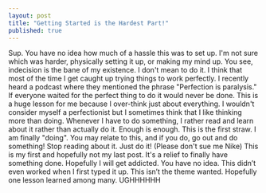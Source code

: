 ```yaml
---
layout: post
title: "Getting Started is the Hardest Part!"
published: true
---
```




Sup. You have no idea how much of a hassle this was to set up. I'm not sure which was harder, physically setting it up, or making my mind up. You see, indecision is the bane of my existence. I don't mean to do it. I think that most of the time I get caught up trying things to work perfectly. I recently heard a podcast where they mentioned the phrase "Perfection is paralysis."
If everyone waited for the perfect thing to do it would never be done. This is a huge lesson for me because I over-think just about everything. I wouldn't consider myself a perfectionist but I sometimes think that I like thinking more than doing. Whenever I have to do something, I rather read and learn about it rather than actually do it. Enough is enough. This is the first straw. I am finally "doing". You may relate to this, and if you do, go out and do something! Stop reading about it. Just do it! (Please don't sue me Nike)
This is my first and hopefully not my last post. It's a relief to finally have something done. Hopefully I will get addicted. You have no idea. This didn’t even worked when I first typed it up. This isn’t the theme wanted. Hopefully one lesson learned among many. UGHHHHHH
